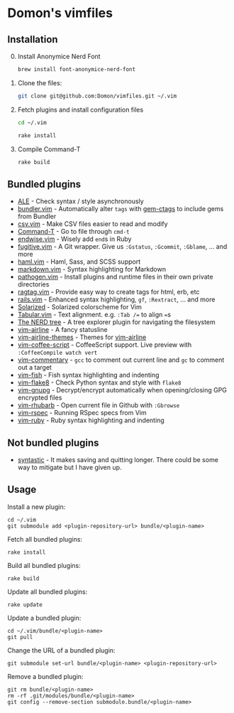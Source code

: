 # Domon's vimfiles

## Installation

0. Install Anonymice Nerd Font

    ```sh
    brew install font-anonymice-nerd-font
    ```

1. Clone the files:

    ```sh
    git clone git@github.com:Domon/vimfiles.git ~/.vim
    ```

2. Fetch plugins and install configuration files

    ```sh
    cd ~/.vim
    ```

    ```sh
    rake install
    ```

3. Compile Command-T

    ```sh
    rake build
    ```

## Bundled plugins

* [ALE][ale]                 - Check syntax / style asynchronously
* [bundler.vim][bundler-vim] - Automatically alter `tags` with [gem-ctags][] to include gems from Bundler 
* [csv.vim][csv-vim]         - Make CSV files easier to read and modify
* [Command-T][command-t]     - Go to file through `cmd-t`
* [endwise.vim][endwise]     - Wisely add `end`s in Ruby
* [fugitive.vim][fugitive]   - A Git wrapper. Give us `:Gstatus`, `:Gcommit`, `:Gblame`, ... and more
* [haml.vim][haml-vim]       - Haml, Sass, and SCSS support
* [markdown.vim][markdown]   - Syntax highlighting for Markdown
* [pathogen.vim][pathogen]   - Install plugins and runtime files in their own private directories
* [ragtag.vim][ragtag]       - Provide easy way to create tags for html, erb, etc
* [rails.vim][rails]         - Enhanced syntax highlighting, `gf`, `:Rextract`, ... and more
* [Solarized][solarized]     - Solarized colorscheme for Vim
* [Tabular.vim][tabular]     - Text alignment. e.g. `:Tab /=` to align `=`s
* [The NERD tree][nerd-tree] - A tree explorer plugin for navigating the filesystem
* [vim-airline][]            - A fancy statusline
* [vim-airline-themes][]     - Themes for [vim-airline][]
* [vim-coffee-script][]      - CoffeeScript support. Live preview with `:CoffeeCompile watch vert`
* [vim-commentary][]         - `gcc` to comment out current line and `gc` to comment out a target
* [vim-fish][]               - Fish syntax highlighting and indenting
* [vim-flake8][]             - Check Python syntax and style with `flake8`
* [vim-gnupg][]              - Decrypt/encrypt automatically when opening/closing GPG encrypted files
* [vim-rhubarb][]            - Open current file in Github with `:Gbrowse`
* [vim-rspec][]              - Running RSpec specs from Vim
* [vim-ruby][]               - Ruby syntax highlighting and indenting

[ale]: https://github.com/dense-analysis/ale
[bundler-vim]: https://github.com/tpope/vim-bundler
[command-t]: https://github.com/wincent/command-t
[csv-vim]: https://github.com/chrisbra/csv.vim
[endwise]: https://github.com/tpope/vim-endwise
[fugitive]: https://github.com/tpope/vim-fugitive
[gem-ctags]: https://github.com/tpope/gem-ctags
[haml-vim]: https://github.com/tpope/vim-haml
[markdown]: https://github.com/tpope/vim-markdown
[pathogen]: https://github.com/tpope/vim-pathogen
[ragtag]: https://github.com/tpope/vim-ragtag
[rails]: https://github.com/tpope/vim-rails
[solarized]: https://github.com/altercation/vim-colors-solarized
[tabular]: https://github.com/godlygeek/tabular
[nerd-tree]: https://github.com/scrooloose/nerdtree
[vim-airline]: https://github.com/vim-airline/vim-airline
[vim-airline-themes]: https://github.com/vim-airline/vim-airline-themes
[vim-coffee-script]: https://github.com/kchmck/vim-coffee-script
[vim-commentary]: https://github.com/tpope/vim-commentary
[vim-fish]: https://github.com/dag/vim-fish
[vim-flake8]: https://github.com/nvie/vim-flake8
[vim-gnupg]: https://github.com/jamessan/vim-gnupg
[vim-rhubarb]: https://github.com/tpope/vim-rhubarb
[vim-rspec]: https://github.com/thoughtbot/vim-rspec
[vim-ruby]: https://github.com/vim-ruby/vim-ruby


## Not bundled plugins

* [syntastic][] - It makes saving and quitting longer. There could be some way to mitigate but I have given up.

[syntastic]: https://github.com/vim-syntastic/syntastic


## Usage

Install a new plugin:

    cd ~/.vim
    git submodule add <plugin-repository-url> bundle/<plugin-name>

Fetch all bundled plugins:

    rake install

Build all bundled plugins:

    rake build

Update all bundled plugins:

    rake update

Update a bundled plugin:

    cd ~/.vim/bundle/<plugin-name>
    git pull

Change the URL of a bundled plugin:

    git submodule set-url bundle/<plugin-name> <plugin-repository-url>

Remove a bundled plugin:

    git rm bundle/<plugin-name>
    rm -rf .git/modules/bundle/<plugin-name>
    git config --remove-section submodule.bundle/<plugin-name>
